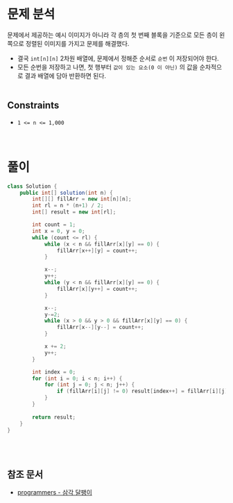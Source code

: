 # 문제 분석
문제에서 제공하는 예시 이미지가 아니라 각 층의 첫 번째 블록을 기준으로 모든 층이 왼쪽으로 정렬된 이미지를 가지고 문제를 해결했다.
- 결국 `int[n][n]` 2차원 배열에, 문제에서 정해준 순서로 `순번` 이 저장되어야 한다.
- 모든 순번을 저장하고 나면, 첫 행부터 `값이 있는 요소(0 이 아닌)` 의 값을 순차적으로 결과 배열에 담아 반환하면 된다.
<br/><br/>

## Constraints
- `1 <= n <= 1,000`
<br/><br/><br/>

# 풀이
```java
class Solution {
    public int[] solution(int n) {
        int[][] fillArr = new int[n][n];
        int rl = n * (n+1) / 2;
        int[] result = new int[rl];

        int count = 1;
        int x = 0, y = 0;
        while (count <= rl) {
            while (x < n && fillArr[x][y] == 0) {
                fillArr[x++][y] = count++;
            }

            x--;
            y++;
            while (y < n && fillArr[x][y] == 0) {
                fillArr[x][y++] = count++;
            }

            x--;
            y-=2;
            while (x > 0 && y > 0 && fillArr[x][y] == 0) {
                fillArr[x--][y--] = count++;
            }

            x += 2;
            y++;
        }

        int index = 0;
        for (int i = 0; i < n; i++) {
            for (int j = 0; j < n; j++) {
                if (fillArr[i][j] != 0) result[index++] = fillArr[i][j];
            }
        }
        
        return result;
    }
}
```
<br/><br/>

## 참조 문서
- [programmers - 삼각 달팽이](https://school.programmers.co.kr/learn/courses/30/lessons/68645)